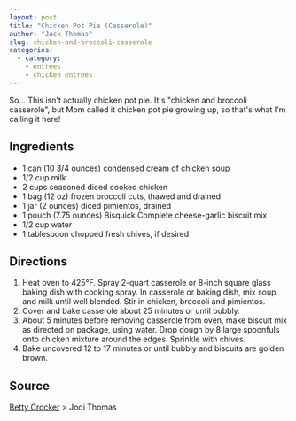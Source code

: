 ```yaml
---
layout: post
title: "Chicken Pot Pie (Casserole)"
author: "Jack Thomas"
slug: chicken-and-broccoli-casserole
categories:
  - category:
    - entrees
    - chicken entrees
---
```


So... This isn't actually chicken pot pie. It's "chicken and broccoli casserole", but Mom called it chicken pot pie growing up, so that's what I'm calling it here!

## Ingredients

- 1 can (10 3/4 ounces) condensed cream of chicken soup
- 1/2 cup milk
- 2 cups seasoned diced cooked chicken
- 1 bag (12 oz) frozen broccoli cuts, thawed and drained
- 1 jar (2 ounces) diced pimientos, drained
- 1 pouch (7.75 ounces) Bisquick Complete cheese-garlic biscuit mix
- 1/2 cup water
- 1 tablespoon chopped fresh chives, if desired

## Directions

1. Heat oven to 425°F. Spray 2-quart casserole or 8-inch square glass baking dish with cooking spray. In casserole or baking dish, mix soup and milk until well blended. Stir in chicken, broccoli and pimientos.
2. Cover and bake casserole about 25 minutes or until bubbly.
3. About 5 minutes before removing casserole from oven, make biscuit mix as directed on package, using water. Drop dough by 8 large spoonfuls onto chicken mixture around the edges. Sprinkle with chives.
4. Bake uncovered 12 to 17 minutes or until bubbly and biscuits are golden brown. 

## Source

[Betty Crocker](https://www.bettycrocker.com/recipes/chicken-and-broccoli-casserole-with-cheesy-biscuit-topping/df01fdae-1980-40f0-887a-de5f90fae308) > Jodi Thomas
